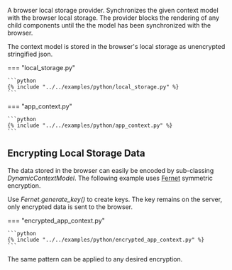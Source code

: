 A browser local storage provider. Synchronizes the given context model with the browser local storage. The
provider blocks the rendering of any child components until the the model has been 
synchronized with the browser.

The context model is stored in the browser's local storage as unencrypted stringified json.

=== "local_storage.py"

    ```python
    {% include "../../examples/python/local_storage.py" %}
    ```

=== "app_context.py"

    ```python
    {% include "../../examples/python/app_context.py" %}
    ```

## Encrypting Local Storage Data

The data stored in the browser can easily be encoded by sub-classing *DynamicContextModel*. The 
following example uses [Fernet] symmetric encryption. 

Use *Fernet.generate_key()* to create keys. The key remains on the server, only encrypted 
data is sent to the browser.

=== "encrypted_app_context.py"

    ```python
    {% include "../../examples/python/encrypted_app_context.py" %}
    ```

The same pattern can be applied to any desired encryption.

[Fernet]: https://cryptography.io/en/latest/fernet/
